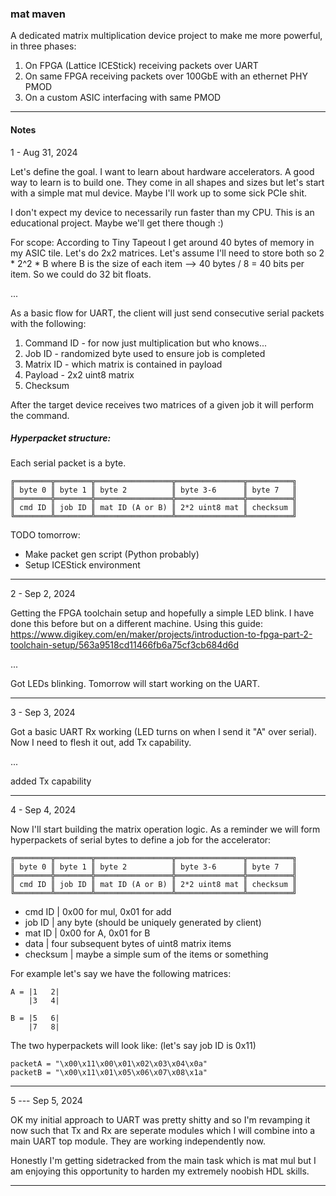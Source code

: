 ### mat maven

A dedicated matrix multiplication device project to make me more powerful, in three phases:

1. On FPGA (Lattice ICEStick) receiving packets over UART
2. On same FPGA receiving packets over 100GbE with an ethernet PHY PMOD 
3. On a custom ASIC interfacing with same PMOD

---

#### Notes

1 - Aug 31, 2024

Let's define the goal. I want to learn about hardware accelerators. A good way to learn is to build one. They come in all shapes and sizes but let's start with a simple mat mul device. Maybe I'll work up to some sick PCIe shit.

I don't expect my device to necessarily run faster than my CPU. This is an educational project. Maybe we'll get there though :)

For scope: According to Tiny Tapeout I get around 40 bytes of memory in my ASIC tile. Let's do 2x2 matrices. Let's assume I'll need to store both so 2 * 2^2 * B where B is the size of each item --> 40 bytes / 8 = 40 bits per item. So we could do 32 bit floats.

...

As a basic flow for UART, the client will just send consecutive serial packets with the following:
1. Command ID - for now just multiplication but who knows...
2. Job ID - randomized byte used to ensure job is completed
3. Matrix ID - which matrix is contained in payload
4. Payload - 2x2 uint8 matrix
5. Checksum

After the target device receives two matrices of a given job it will perform the command.

##### Hyperpacket structure:

Each serial packet is a byte.

```
╔════════╦════════╦═════════════════╦═══════════════╦══════════╗
║ byte 0 ║ byte 1 ║ byte 2          ║ byte 3-6      ║ byte 7   ║
╠════════╬════════╬═════════════════╬═══════════════╬══════════╣
║ cmd ID ║ job ID ║ mat ID (A or B) ║ 2*2 uint8 mat ║ checksum ║
╚════════╩════════╩═════════════════╩═══════════════╩══════════╝
```

TODO tomorrow:
- Make packet gen script (Python probably)
- Setup ICEStick environment

---

2 - Sep 2, 2024

Getting the FPGA toolchain setup and hopefully a simple LED blink. I have done this before but on a different machine. Using this guide: https://www.digikey.com/en/maker/projects/introduction-to-fpga-part-2-toolchain-setup/563a9518cd11466fb6a75cf3cb684d6d

...

Got LEDs blinking. Tomorrow will start working on the UART.

---

3 - Sep 3, 2024

Got a basic UART Rx working (LED turns on when I send it "A" over serial). Now I need to flesh it out, add Tx capability.

...

added Tx capability

---

4 - Sep 4, 2024

Now I'll start building the matrix operation logic.
As a reminder we will form hyperpackets of serial bytes to define a job for the accelerator:

```
╔════════╦════════╦═════════════════╦═══════════════╦══════════╗
║ byte 0 ║ byte 1 ║ byte 2          ║ byte 3-6      ║ byte 7   ║
╠════════╬════════╬═════════════════╬═══════════════╬══════════╣
║ cmd ID ║ job ID ║ mat ID (A or B) ║ 2*2 uint8 mat ║ checksum ║
╚════════╩════════╩═════════════════╩═══════════════╩══════════╝
```

- cmd ID    |   0x00 for mul, 0x01 for add
- job ID    |   any byte (should be uniquely generated by client)
- mat ID    |   0x00 for A, 0x01 for B
- data      |   four subsequent bytes of uint8 matrix items
- checksum  |   maybe a simple sum of the items or something

For example let's say we have the following matrices:

```
A = |1   2|
    |3   4|

B = |5   6|
    |7   8|
```

The two hyperpackets will look like: (let's say job ID is 0x11)

```
packetA = "\x00\x11\x00\x01\x02\x03\x04\x0a"
packetB = "\x00\x11\x01\x05\x06\x07\x08\x1a"
```

---

5 --- Sep 5, 2024

OK my initial approach to UART was pretty shitty and so I'm revamping it now such that Tx and Rx are seperate modules which I will combine into a main UART top module. They are working independently now.

Honestly I'm getting sidetracked from the main task which is mat mul but I am enjoying this opportunity to harden my extremely noobish HDL skills.

---



